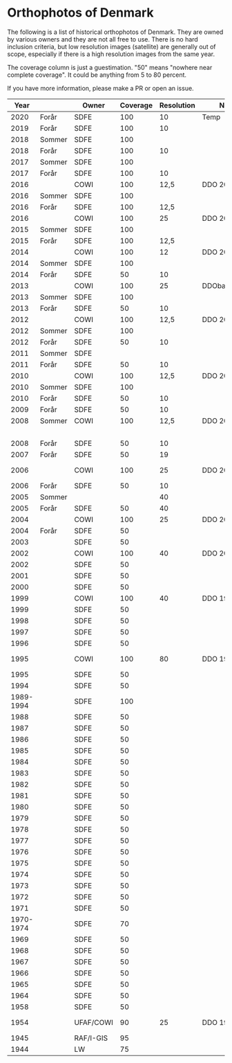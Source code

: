 # Orthophotos of Denmark

The following is a list of historical orthophotos of Denmark. They are owned by
various owners and they are not all free to use. There is no hard inclusion
criteria, but low resolution images (satellite) are generally out of scope,
especially if there is a high resolution images from the same year.

The coverage column is just a guestimation. "50" means "nowhere near complete
coverage". It could be anything from 5 to 80 percent.

If you have more information, please make a PR or open an issue.


|      Year |        | Owner     | Coverage | Resolution | Note         | Link                                                                                  | WMS                                                        |
|-----------|--------|-----------|----------|------------|--------------|---------------------------------------------------------------------------------------|------------------------------------------------------------|
|      2020 | Forår  | SDFE      |      100 |         10 | Temp         | [Kortforsyningen](https://listservices.kortforsyningen.dk/#/map/WMS/orto_foraar_temp) |                                                            |
|      2019 | Forår  | SDFE      |      100 |         10 |              | [Kortforsyningen](https://listservices.kortforsyningen.dk/#/map/WMS/orto_foraar)      | [WMS](https://kortforsyningen.kms.dk/orto_foraar?)         |
|      2018 | Sommer | SDFE      |      100 |            |              | [Kortforsyningen](https://listservices.kortforsyningen.dk/#/map/WMS/orto_sommer_2018) | [WMS](https://kortforsyningen.kms.dk/orto_sommer_2018?)    |
|      2018 | Forår  | SDFE      |      100 |         10 |              | [Kortforsyningen](https://listservices.kortforsyningen.dk/#/map/WMS/orto_foraar)      | [WMS](https://kortforsyningen.kms.dk/orto_foraar?)         |
|      2017 | Sommer | SDFE      |      100 |            |              | [Kortforsyningen](https://listservices.kortforsyningen.dk/#/map/WMS/orto_sommer_2017) | [WMS](https://kortforsyningen.kms.dk/orto_sommer_2017?)    |
|      2017 | Forår  | SDFE      |      100 |         10 |              | [Kortforsyningen](https://listservices.kortforsyningen.dk/#/map/WMS/orto_foraar)      | [WMS](https://kortforsyningen.kms.dk/orto_foraar?)         |
|      2016 |        | COWI      |      100 |       12,5 | DDO 2016     |                                                                                       |                                                            |
|      2016 | Sommer | SDFE      |      100 |            |              |                                                                                       | [WMS](https://kortforsyningen.kms.dk/orto_sommer_2016?)    |
|      2016 | Forår  | SDFE      |      100 |       12,5 |              | [Kortforsyningen](https://listservices.kortforsyningen.dk/#/map/WMS/orto_foraar)      | [WMS](https://kortforsyningen.kms.dk/orto_foraar?)         |
|      2016 |        | COWI      |      100 |         25 | DDO 2015     |                                                                                       |                                                            |
|      2015 | Sommer | SDFE      |      100 |            |              |                                                                                       | [WMS](https://kortforsyningen.kms.dk/orto_sommer_2015?)    |
|      2015 | Forår  | SDFE      |      100 |       12,5 |              | [Kortforsyningen](https://listservices.kortforsyningen.dk/#/map/WMS/orto_foraar)      | [WMS](https://kortforsyningen.kms.dk/orto_foraar?)         |
|      2014 |        | COWI      |      100 |         12 | DDO 2014     |                                                                                       |                                                            |
|      2014 | Sommer | SDFE      |      100 |            |              |                                                                                       | [WMS](https://kortforsyningen.kms.dk/orto_sommer_2014?)    |
|      2014 | Forår  | SDFE      |       50 |         10 |              | [Kortforsyningen](https://listservices.kortforsyningen.dk/#/map/WMS/orto_foraar)      | [WMS](https://kortforsyningen.kms.dk/orto_foraar?)         |
|      2013 |        | COWI      |      100 |         25 | DDObasis2013 |                                                                                       |                                                            |
|      2013 | Sommer | SDFE      |      100 |            |              |                                                                                       | [WMS](https://kortforsyningen.kms.dk/orto_sommer_2013?)    |
|      2013 | Forår  | SDFE      |       50 |         10 |              | [Kortforsyningen](https://listservices.kortforsyningen.dk/#/map/WMS/orto_foraar)      | [WMS](https://kortforsyningen.kms.dk/orto_foraar?)         |
|      2012 |        | COWI      |      100 |       12,5 | DDO 2012     |                                                                                       |                                                            |
|      2012 | Sommer | SDFE      |      100 |            |              |                                                                                       | [WMS](https://kortforsyningen.kms.dk/orto_sommer_2012?)    |
|      2012 | Forår  | SDFE      |       50 |         10 |              | [Kortforsyningen](https://listservices.kortforsyningen.dk/#/map/WMS/orto_foraar)      | [WMS](https://kortforsyningen.kms.dk/orto_foraar?)         |
|      2011 | Sommer | SDFE      |          |            |              |                                                                                       |                                                            |
|      2011 | Forår  | SDFE      |       50 |         10 |              | [Kortforsyningen](https://listservices.kortforsyningen.dk/#/map/WMS/orto_foraar)      | [WMS](https://kortforsyningen.kms.dk/orto_foraar?)         |
|      2010 |        | COWI      |      100 |       12,5 | DDO 2010     |                                                                                       |                                                            |
|      2010 | Sommer | SDFE      |      100 |            |              |                                                                                       | [WMS](https://kortforsyningen.kms.dk/orto_sommer_2010?)    |
|      2010 | Forår  | SDFE      |       50 |         10 |              | [Kortforsyningen](https://listservices.kortforsyningen.dk/#/map/WMS/orto_foraar)      | [WMS](https://kortforsyningen.kms.dk/orto_foraar?)         |
|      2009 | Forår  | SDFE      |       50 |         10 |              | [Kortforsyningen](https://listservices.kortforsyningen.dk/#/map/WMS/orto_foraar)      | [WMS](https://kortforsyningen.kms.dk/orto_foraar?)         |
|      2008 | Sommer | COWI      |      100 |       12,5 | DDO 2008     |                                                                                       |                                                            |
|           |        |           |          |            |              | [Kortforsyningen](https://listservices.kortforsyningen.dk/#/map/WMS/orto_sommer_2008) | [WMS](https://kortforsyningen.kms.dk/orto_sommer_2008?)    |
|      2008 | Forår  | SDFE      |       50 |         10 |              | [Kortforsyningen](https://listservices.kortforsyningen.dk/#/map/WMS/orto_foraar)      | [WMS](https://kortforsyningen.kms.dk/orto_foraar?)         |
|      2007 | Forår  | SDFE      |       50 |         19 |              | [Kortforsyningen](https://listservices.kortforsyningen.dk/#/map/WMS/orto_foraar)      | [WMS](https://kortforsyningen.kms.dk/orto_foraar?)         |
|      2006 |        | COWI      |      100 |         25 | DDO 2006     | [Danmark set fra luften](http://www5.kb.dk/danmarksetfraluften)                       |                                                            |
|      2006 | Forår  | SDFE      |       50 |         10 |              | [Kortforsyningen](https://listservices.kortforsyningen.dk/#/map/WMS/orto_foraar)      | [WMS](https://kortforsyningen.kms.dk/orto_foraar?)         |
|      2005 | Sommer |           |          |         40 |              | [Kortforsyningen](https://listservices.kortforsyningen.dk/#/map/WMS/orto_sommer_2005) | [WMS](https://kortforsyningen.kms.dk/orto_sommer_2005?)    |
|      2005 | Forår  | SDFE      |       50 |         40 |              | [Kortforsyningen](https://listservices.kortforsyningen.dk/#/map/WMS/orto_foraar)      | [WMS](https://kortforsyningen.kms.dk/orto_foraar?)         |
|      2004 |        | COWI      |      100 |         25 | DDO 2004     |                                                                                       |                                                            |
|      2004 | Forår  | SDFE      |       50 |            |              | [Kortforsyningen](https://listservices.kortforsyningen.dk/#/map/WMS/orto_foraar)      | [WMS](https://kortforsyningen.kms.dk/orto_foraar?)         |
|      2003 |        | SDFE      |       50 |            |              |                                                                                       |                                                            |
|      2002 |        | COWI      |      100 |         40 | DDO 2002     | [Kortforsyningen](https://listservices.kortforsyningen.dk/#/map/WMS/orto_sommer_2002) | [WMS](https://kortforsyningen.kms.dk/orto_sommer_2002?)    |
|      2002 |        | SDFE      |       50 |            |              |                                                                                       |                                                            |
|      2001 |        | SDFE      |       50 |            |              |                                                                                       |                                                            |
|      2000 |        | SDFE      |       50 |            |              |                                                                                       |                                                            |
|      1999 |        | COWI      |      100 |         40 | DDO 1999     | [Kortforsyningen](https://listservices.kortforsyningen.dk/#/map/WMS/orto_sommer_1999) | [WMS](https://kortforsyningen.kms.dk/orto_sommer_1999?)    |
|      1999 |        | SDFE      |       50 |            |              |                                                                                       |                                                            |
|      1998 |        | SDFE      |       50 |            |              |                                                                                       |                                                            |
|      1997 |        | SDFE      |       50 |            |              |                                                                                       |                                                            |
|      1996 |        | SDFE      |       50 |            |              |                                                                                       |                                                            |
|      1995 |        | COWI      |      100 |         80 | DDO 1995     | [Danmark set fra luften](http://www5.kb.dk/danmarksetfraluften)                       |                                                            |
|      1995 |        | SDFE      |       50 |            |              |                                                                                       |                                                            |
|      1994 |        | SDFE      |       50 |            |              |                                                                                       |                                                            |
| 1989-1994 |        | SDFE      |      100 |            |              |                                                                                       |                                                            |
|      1988 |        | SDFE      |       50 |            |              |                                                                                       |                                                            |
|      1987 |        | SDFE      |       50 |            |              |                                                                                       |                                                            |
|      1986 |        | SDFE      |       50 |            |              |                                                                                       |                                                            |
|      1985 |        | SDFE      |       50 |            |              |                                                                                       |                                                            |
|      1984 |        | SDFE      |       50 |            |              |                                                                                       |                                                            |
|      1983 |        | SDFE      |       50 |            |              |                                                                                       |                                                            |
|      1982 |        | SDFE      |       50 |            |              |                                                                                       |                                                            |
|      1981 |        | SDFE      |       50 |            |              |                                                                                       |                                                            |
|      1980 |        | SDFE      |       50 |            |              |                                                                                       |                                                            |
|      1979 |        | SDFE      |       50 |            |              |                                                                                       |                                                            |
|      1978 |        | SDFE      |       50 |            |              |                                                                                       |                                                            |
|      1977 |        | SDFE      |       50 |            |              |                                                                                       |                                                            |
|      1976 |        | SDFE      |       50 |            |              |                                                                                       |                                                            |
|      1975 |        | SDFE      |       50 |            |              |                                                                                       |                                                            |
|      1974 |        | SDFE      |       50 |            |              |                                                                                       |                                                            |
|      1973 |        | SDFE      |       50 |            |              |                                                                                       |                                                            |
|      1972 |        | SDFE      |       50 |            |              |                                                                                       |                                                            |
|      1971 |        | SDFE      |       50 |            |              |                                                                                       |                                                            |
| 1970-1974 |        | SDFE      |       70 |            |              |                                                                                       |                                                            |
|      1969 |        | SDFE      |       50 |            |              |                                                                                       |                                                            |
|      1968 |        | SDFE      |       50 |            |              |                                                                                       |                                                            |
|      1967 |        | SDFE      |       50 |            |              |                                                                                       |                                                            |
|      1966 |        | SDFE      |       50 |            |              |                                                                                       |                                                            |
|      1965 |        | SDFE      |       50 |            |              |                                                                                       |                                                            |
|      1964 |        | SDFE      |       50 |            |              |                                                                                       |                                                            |
|      1958 |        | SDFE      |       50 |            |              |                                                                                       |                                                            |
|      1954 |        | UFAF/COWI |       90 |         25 | DDO 1954     | [Danmark set fra luften](http://www5.kb.dk/danmarksetfraluften)                       |                                                            |
|      1945 |        | RAF/I-GIS |       95 |            |              | [I-GIS](http://imaps.mapserver.dk/1945/)                                              | [WMS](http://i-archive.dk/iarchive/service.asmx/IGIS_WMS?) |
|      1944 |        | LW        |       75 |            |              | [Flyfotoarkivet](http://lw1944.flyfotoarkivet.dk/#)                                   |                                                            |
